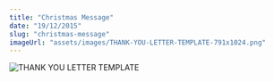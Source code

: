 ```yaml
---
title: "Christmas Message"
date: "19/12/2015"
slug: "christmas-message"
imageUrl: "assets/images/THANK-YOU-LETTER-TEMPLATE-791x1024.png"
---
```


![THANK YOU LETTER TEMPLATE](https://i0.wp.com/santonino-nz.org/wp-content/uploads/2015/12/THANK-YOU-LETTER-TEMPLATE-791x1024.png?resize=791%2C1024)
